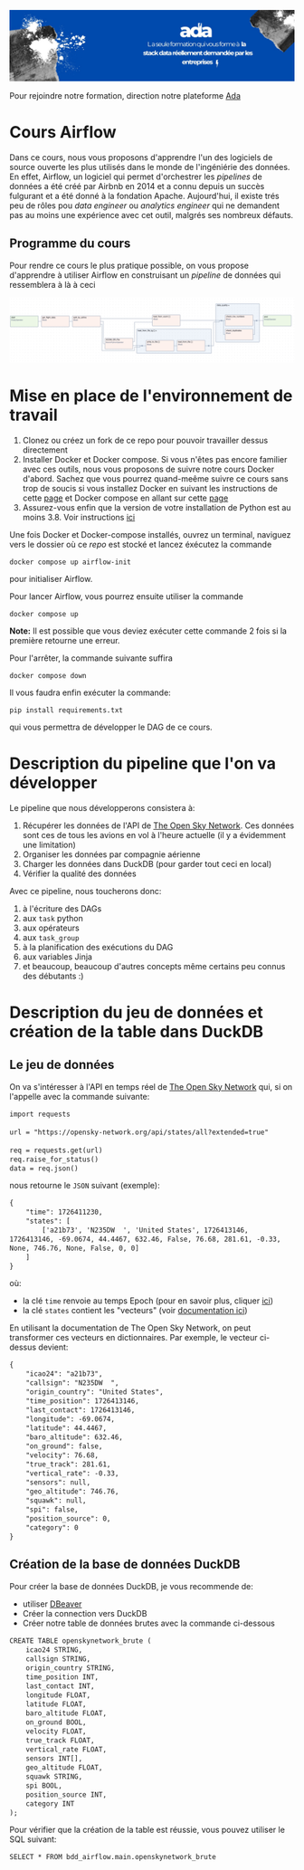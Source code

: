 ![Ada, la seule formation qui vous forme à la stack data](images/ada.jpeg "Cours Airflow Ada")

Pour rejoindre notre formation, direction notre plateforme [Ada](https://www.ada-study.com)

# Cours Airflow
Dans ce cours, nous vous proposons d'apprendre l'un des logiciels de source ouverte les
plus utilisés dans le monde de l'ingéniérie des données. En effet, Airflow, un logiciel qui
permet d'orchestrer les _pipelines_ de données a été créé par Airbnb en 2014 et a connu depuis
un succès fulgurant et a été donné à la fondation Apache. Aujourd'hui, il existe trés peu
de rôles pou _data engineer_ ou _analytics engineer_ qui ne demandent pas au moins une 
expérience avec cet outil, malgrés ses nombreux défauts.

## Programme du cours
Pour rendre ce cours le plus pratique possible, on vous propose d'apprendre à utiliser Airflow
en construisant un _pipeline_ de données qui ressemblera à là à ceci

![Dag final](images/dag_final.png "Dag final du cours")

# Mise en place de l'environnement de travail
1. Clonez ou créez un fork de ce repo pour pouvoir travailler dessus directement
2. Installer Docker et Docker compose. Si vous n'êtes pas encore familier avec ces outils,
nous vous proposons de suivre notre cours Docker d'abord. Sachez que vous pourrez 
quand-meême suivre ce cours sans trop de soucis si vous installez Docker en suivant 
les instructions de cette [page](https://docs.docker.com/engine/install/) et Docker compose
en allant sur cette [page](https://docs.docker.com/compose/install/)
3. Assurez-vous enfin que la version de votre installation de Python est au moins 3.8. Voir 
instructions [ici](https://www.wikihow.com/Check-Python-Version-on-PC-or-Mac.) 

Une fois Docker et Docker-compose installés, ouvrez un terminal, naviguez vers le dossier
où ce _repo_ est stocké et lancez éxécutez la commande
```shell
docker compose up airflow-init
```
pour initialiser Airflow. 

Pour lancer Airflow, vous pourrez ensuite utiliser la commande
```shell
docker compose up
```
__Note:__ Il est possible que vous deviez exécuter cette commande 2 fois si la première 
retourne une erreur. 

Pour l'arrêter, la commande suivante suffira
```shell
docker compose down
```

Il vous faudra enfin exécuter la commande:
```shell
pip install requirements.txt
```
qui vous permettra de développer le DAG de ce cours.

# Description du pipeline que l'on va développer
Le pipeline que nous développerons consistera à:
1. Récupérer les données de l'API de [The Open Sky Network](https://opensky-network.org/). 
Ces données sont ces de tous les avions en vol à l'heure actuelle (il y a évidemment une limitation)
2. Organiser les données par compagnie aérienne
3. Charger les données dans DuckDB (pour garder tout ceci en local)
4. Vérifier la qualité des données

Avec ce pipeline, nous toucherons donc:
1. à l'écriture des DAGs
2. aux `task` python
3. aux opérateurs
4. aux `task_group`
5. à la planification des exécutions du DAG
6. aux variables Jinja
7. et beaucoup, beaucoup d'autres concepts même certains peu connus des débutants :)

# Description du jeu de données et création de la table dans DuckDB
## Le jeu de données
On va s'intéresser à l'API en temps réel de [The Open Sky Network](https://opensky-network.org/) qui, si on l'appelle
avec la commande suivante:
```{python}
import requests

url = "https://opensky-network.org/api/states/all?extended=true"

req = requests.get(url)
req.raise_for_status()
data = req.json()
```
nous retourne le `JSON` suivant (exemple):
```{json}
{
    "time": 1726411230,
    "states": [
        ['a21b73', 'N235DW  ', 'United States', 1726413146, 1726413146, -69.0674, 44.4467, 632.46, False, 76.68, 281.61, -0.33, None, 746.76, None, False, 0, 0]
    ]
}
```
où:
  - la clé `time` renvoie au temps Epoch (pour en savoir plus, cliquer [ici](https://fr.wikipedia.org/wiki/Heure_Unix))
  - la clé `states` contient les "vecteurs" (voir [documentation ici](https://openskynetwork.github.io/opensky-api/index.html#state-vectors))

En utilisant la documentation de The Open Sky Network, on peut transformer ces vecteurs
en dictionnaires. Par exemple, le vecteur ci-dessus devient:
```{json}
{
    "icao24": "a21b73",
    "callsign": "N235DW  ",
    "origin_country": "United States",
    "time_position": 1726413146,
    "last_contact": 1726413146,
    "longitude": -69.0674,
    "latitude": 44.4467,
    "baro_altitude": 632.46,
    "on_ground": false,
    "velocity": 76.68,
    "true_track": 281.61,
    "vertical_rate": -0.33,
    "sensors": null,
    "geo_altitude": 746.76,
    "squawk": null,
    "spi": false,
    "position_source": 0,
    "category": 0
}
```

## Création de la base de données DuckDB
Pour créer la base de données DuckDB, je vous recommende de:
  - utiliser [DBeaver](https://dbeaver.io/)
  - Créer la connection vers DuckDB
  - Créer notre table de données brutes avec la commande ci-dessous

```{sql}
CREATE TABLE openskynetwork_brute (
    icao24 STRING,
    callsign STRING,
    origin_country STRING,
    time_position INT,
    last_contact INT,
    longitude FLOAT,
    latitude FLOAT,
    baro_altitude FLOAT,
    on_ground BOOL,
    velocity FLOAT,
    true_track FLOAT,
    vertical_rate FLOAT,
    sensors INT[],
    geo_altitude FLOAT,
    squawk STRING,
    spi BOOL,
    position_source INT,
    category INT
);
```

Pour vérifier que la création de la table est réussie, vous pouvez utiliser le SQL suivant:
```{sql}
SELECT * FROM bdd_airflow.main.openskynetwork_brute 
```
